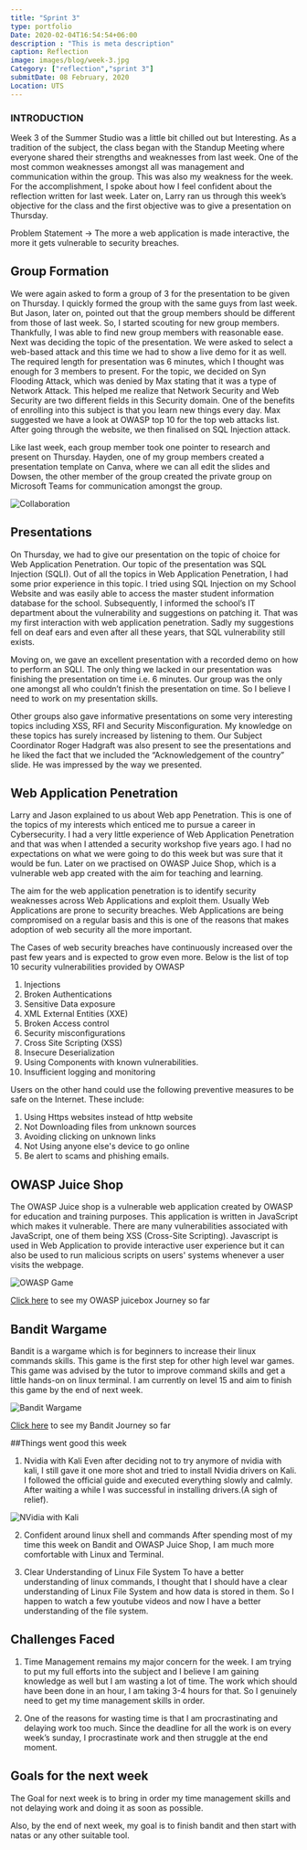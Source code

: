```yaml
---
title: "Sprint 3"
type: portfolio
Date: 2020-02-04T16:54:54+06:00
description : "This is meta description"
caption: Reflection
image: images/blog/week-3.jpg
Category: ["reflection","sprint 3"]
submitDate: 08 February, 2020
Location: UTS
---
```

### INTRODUCTION
Week 3 of the Summer Studio was a little bit chilled out but Interesting. As a tradition of the subject, the class began with the Standup Meeting where everyone shared their strengths and weaknesses from last week. One of the most common weaknesses amongst all was management and communication within the group. This was also my weakness for the week. For the accomplishment, I spoke about how I feel confident about the reflection written for last week. Later on, Larry ran us through this week’s objective for the class and the first objective was to give a presentation on Thursday.

Problem Statement -> The more a web application is made interactive, the more it gets vulnerable to security breaches.

## Group Formation
We were again asked to form a group of 3 for the presentation to be given on Thursday. I quickly formed the group with the same guys from last week. But Jason, later on, pointed out that the group members should be different from those of last week. So, I started scouting for new group members. Thankfully, I was able to find new group members with reasonable ease. Next was deciding the topic of the presentation. We were asked to select a web-based attack and this time we had to show a live demo for it as well. The required length for presentation was 6 minutes, which I thought was enough for 3 members to present. For the topic, we decided on Syn Flooding Attack, which was denied by Max stating that it was a type of Network Attack. This helped me realize that Network Security and Web Security are two different fields in this Security domain. One of the benefits of enrolling into this subject is that you learn new things every day. Max suggested we have a look at OWASP top 10 for the top web attacks list. After going through the website, we then finalised on SQL Injection attack.

Like last week, each group member took one pointer to research and present on Thursday. Hayden, one of my group members created a presentation template on Canva, where we can all edit the slides and Dowsen, the other member of the group created the private group on Microsoft Teams for communication amongst the group.

![Collaboration](/images/blog/SQL.PNG)

## Presentations
On Thursday, we had to give our presentation on the topic of choice for Web Application Penetration. Our topic of the presentation was SQL Injection (SQLI). Out of all the topics in Web Application Penetration, I had some prior experience in this topic. I tried using SQL Injection on my School Website and was easily able to access the master student information database for the school. Subsequently, I informed the school’s IT department about the vulnerability and suggestions on patching it. That was my first interaction with web application penetration. Sadly my suggestions fell on deaf ears and even after all these years, that SQL vulnerability still exists.

Moving on, we gave an excellent presentation with a recorded demo on how to perform an SQLI. The only thing we lacked in our presentation was finishing the presentation on time i.e. 6 minutes. Our group was the only one amongst all who couldn’t finish the presentation on time. So I believe I need to work on my presentation skills.

Other groups also gave informative presentations on some very interesting topics including XSS, RFI and Security Misconfiguration. My knowledge on these topics has surely increased by listening to them. Our Subject Coordinator Roger Hadgraft was also present to see the presentations and he liked the fact that we included the “Acknowledgement of the country” slide. He was impressed by the way we presented.

## Web Application Penetration
Larry and Jason explained to us about Web app Penetration. This is one of the topics of my interests which enticed me to pursue a career in Cybersecurity. I had a very little experience of Web Application Penetration and that was when I attended a security workshop five years ago. I had no expectations on what we were going to do this week but was sure that it would be fun. Later on we practised on OWASP Juice Shop, which is a vulnerable web app created with the aim for teaching and learning. 

The aim for the web application penetration is to identify security weaknesses across Web Applications and exploit them. Usually Web Applications are prone to security breaches. Web Applications are being compromised on a regular basis and this is one of the reasons that makes adoption of web security all the more important.

The Cases of web security breaches have continuously increased over the past few years and is expected to grow even more. Below is the list of top 10 security vulnerabilities provided by OWASP

1. Injections
2. Broken Authentications
3. Sensitive Data exposure
4. XML External Entities (XXE)
5. Broken Access control
6. Security misconfigurations
7. Cross Site Scripting (XSS)
8. Insecure Deserialization
9. Using Components with known vulnerabilities.
10. Insufficient logging and monitoring

Users on the other hand could use the following preventive measures to be safe on the Internet. These include:

1. Using Https websites instead of http website
2. Not Downloading files from unknown sources
3. Avoiding clicking on unknown links
4. Not Using anyone else's device to go online
5. Be alert to scams and phishing emails.

## OWASP Juice Shop
The OWASP Juice shop is a vulnerable web application created by OWASP for education and training purposes. This application is written in JavaScript which makes it vulnerable. There are many vulnerabilities associated with JavaScript, one of them being XSS (Cross-Site Scripting). Javascript is used in Web Application to provide interactive user experience but it can also be used to run malicious scripts on users' systems whenever a user visits the webpage.

![OWASP Game](/images/blog/OWASP-Juice.PNG)


[Click here](/OWASP_juicebox.md) to see my OWASP juicebox Journey so far


## Bandit Wargame
Bandit is a wargame which is for beginners to increase their linux commands skills. This game is the first step for other high level war games. This game was advised by the tutor to improve command skills and get a little hands-on on linux terminal. I am currently on level 15 and aim to finish this game by the end of next week.

![Bandit Wargame](/images/blog/bandit.PNG)

[Click here](bandit.md) to see my Bandit Journey so far

##Things went good this week
1. Nvidia with Kali
Even after deciding not to try anymore of nvidia with kali, I still gave it one more shot and tried to install Nvidia drivers on Kali. I followed the official guide and executed everything slowly and calmly. After waiting a while I was successful in installing drivers.(A sigh of relief).

![NVidia with Kali](/images/blog/NVidia_kali.PNG)

2. Confident around linux shell and commands
After spending most of my time this week on Bandit and OWASP Juice Shop, I am much more comfortable with Linux and Terminal.

3. Clear Understanding of Linux File System
To have a better understanding of linux commands, I thought that I should have a clear understanding of Linux File System and how data is stored in them. So I happen to watch a few youtube videos and now I have a better understanding of the file system.

## Challenges Faced
1. Time Management remains my major concern for the week. I am trying to put my full efforts into the subject and I believe I am gaining knowledge as well but I am wasting a lot of time. The work which should have been done in an hour, I am taking 3-4 hours for that. So I genuinely need to get my time management skills in order.

2. One of the reasons for wasting time is that I am procrastinating and delaying work too much. Since the deadline for all the work is on every week’s sunday, I procrastinate work and then struggle at the end moment.

## Goals for the next week
The Goal for next week is to bring in order my time management skills and not delaying work and doing it as soon as possible.

Also, by the end of next week, my goal is to finish bandit and then start with natas or any other suitable tool.